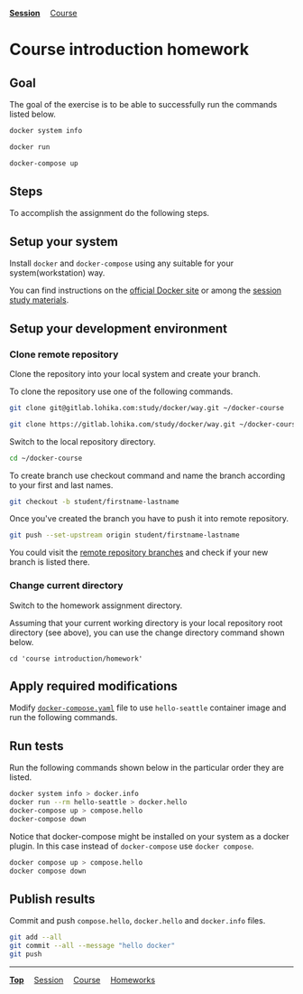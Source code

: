 **[Session](../README.md)**
&emsp;[Course](/README.md)

# Course introduction homework

## Goal
The goal of the exercise is to be able to successfully run the commands listed below.

```sh
docker system info
```
```sh
docker run
```
```sh
docker-compose up
```

## Steps

To accomplish the assignment do the following steps.

## Setup your system

Install `docker` and `docker-compose` using any suitable for your system(workstation) way.

You can find instructions on the [official Docker site](https://www.docker.com/get-started/) or among the [session study materials](../README.md#study-materials).

## Setup your development environment

### Clone remote repository

Clone the repository into your local system and create your branch.

To clone the repository use one of the following commands.
```sh
git clone git@gitlab.lohika.com:study/docker/way.git ~/docker-course
```
```sh
git clone https://gitlab.lohika.com/study/docker/way.git ~/docker-course
```

Switch to the local repository directory.
```sh
cd ~/docker-course
```

To create branch use checkout command and name the branch according to your first and last names.
```sh
git checkout -b student/firstname-lastname
```

Once you've created the branch you have to push it into remote repository.
```sh
git push --set-upstream origin student/firstname-lastname
```

You could visit the [remote repository branches](https://gitlab.lohika.com/study/docker/way/-/branches) and check if your new branch is listed there.

### Change current directory

Switch to the homework assignment directory.

Assuming that your current working directory is your local repository root directory (see above), you can use the change directory command shown below.

```
cd 'course introduction/homework'
```

## Apply required modifications

Modify [`docker-compose.yaml`](./docker-compose.yaml) file to use `hello-seattle` container image and run the following commands.

## Run tests

Run the following commands shown below in the particular order they are listed.

```sh
docker system info > docker.info
docker run --rm hello-seattle > docker.hello
docker-compose up > compose.hello
docker-compose down
```

Notice that docker-compose might be installed on your system as a docker plugin. In this case instead of ```docker-compose``` use ```docker compose```.

```sh
docker compose up > compose.hello
docker compose down
```

## Publish results

Commit and push `compose.hello`, `docker.hello` and `docker.info` files.

```sh
git add --all
git commit --all --message "hello docker"
git push
```

---
**[Top](#)**
&emsp;[Session](../README.md)
&emsp;[Course](/README.md)
&emsp;[Homeworks](/README.md#homeworks)
